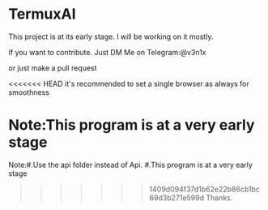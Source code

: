 # TermuxAI

This project is at its early stage. I will be working on it mostly.

If you want to contribute. Just DM Me on
Telegram:@v3n1x 

or just make a pull request

<<<<<<< HEAD
it's recommended to set a single browser as always for smoothness

Note:This program is at a very early stage
=======
Note:#.Use the api folder instead of Api.
     #.This program is at a very early stage
>>>>>>> 1409d094f37d1b62e22b86cb1bc69d3b271e599d
Thanks.
